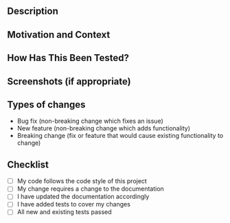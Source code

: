 ## Description
<!--- Describe your changes in detail -->

## Motivation and Context
<!--- Why is this change required? What problem does it solve? -->
<!--- If it fixes an open issue, please link to the issue here. -->

## How Has This Been Tested?
<!--- Please describe in detail how you tested your changes. -->
<!--- Include details of your testing environment, and the tests you ran to -->
<!--- see how your change affects other areas of the code, etc. -->

## Screenshots (if appropriate)

## Types of changes
<!--- What types of changes does your code introduce? Remove non-applicable: -->
- Bug fix (non-breaking change which fixes an issue)
- New feature (non-breaking change which adds functionality)
- Breaking change (fix or feature that would cause existing functionality to change)

## Checklist
<!--- Go over all the following points, and put an `x` in all the boxes that are already done. -->
<!--- Remove anything that does not apply and ensure all are checked before requesting for PRs. -->
<!--- If you're unsure about any of these, don't hesitate to ask. We're here to help! -->
- [ ] My code follows the code style of this project
- [ ] My change requires a change to the documentation
- [ ] I have updated the documentation accordingly
- [ ] I have added tests to cover my changes
- [ ] All new and existing tests passed

